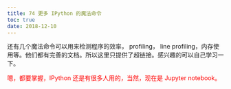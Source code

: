 ```yaml
---
title: 74 更多 IPython 的魔法命令
toc: true
date: 2018-12-10
---
```




还有几个魔法命令可以用来检测程序的效率， profiling， line profiling，内存使用等。他们都有完善的文档。所以这里只提供了超链接。感兴趣的可以自己学习一下。


<span style="color:red;">嗯，都要掌握，IPython 还是有很多人用的，当然，现在是 Jupyter notebook。</span>

